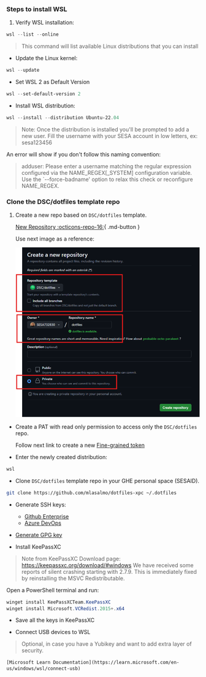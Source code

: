 ### Steps to install WSL

1. Verify WSL installation:
```powershell title="PowerShell"
wsl --list --online
```
> This command will list available Linux distributions that you can install

* Update the Linux kernel:
```powershell title="PowerShell"
wsl --update
```

* Set WSL 2 as Default Version
```powershell title="PowerShell"
wsl --set-default-version 2
```

* Install WSL distribution:
```powershell title="PowerShell"
wsl --install --distribution Ubuntu-22.04
```

> Note: Once the distribution is installed you'll be prompted to add a new user.
Fill the username with your SESA account in low letters, ex: sesa123456

An error will show if you don't follow this naming convention:
> adduser: Please enter a username matching the regular expression configured
    via the NAME_REGEX[_SYSTEM] configuration variable.  Use the `--force-badname'
    option to relax this check or reconfigure NAME_REGEX.

### Clone the DSC/dotfiles template repo

1. Create a new repo based on `DSC/dotfiles` template.

    [New Repository :octicons-repo-16:](https://github.com/organizations/mlasalmo/repositories/new){ .md-button }

    Use next image as a reference:

    ![New Repository](../assets/getting-started/ghe-clone-template.png)

* Create a PAT with read only permission to access only the `DSC/dotfiles` repo.

    Follow next link to create a new [Fine-grained token](https://github.com/settings/personal-access-tokens/new)

* Enter the newly created distribution:
```powershell title="PowerShell"
wsl
```

* Clone `DSC/dotfiles` template repo in your GHE personal space (SESAID).
```sh
git clone https://github.com/mlasalmo/dotfiles-xpc ~/.dotfiles
```

* Generate SSH keys:
    * [Github Enterprise](https://docs.github.com/en/enterprise-server@3.14/authentication/connecting-to-github-with-ssh/generating-a-new-ssh-key-and-adding-it-to-the-ssh-agent?platform=linux#generating-a-new-ssh-key)
    * [Azure DevOps](https://learn.microsoft.com/en-us/azure/devops/repos/git/use-ssh-keys-to-authenticate?view=azure-devops#step-1-create-your-ssh-keys)

* [Generate GPG key](https://docs.github.com/en/enterprise-server@3.14/authentication/managing-commit-signature-verification/generating-a-new-gpg-key#generating-a-gpg-key)

* Install KeePassXC

> Note from KeePassXC Download page: https://keepassxc.org/download/#windows
    We have received some reports of silent crashing starting with 2.7.9.
    This is immediately fixed by reinstalling the MSVC Redistributable.

  Open a PowerShell terminal and run:

```powershell title="PowerShell"
winget install KeePassXCTeam.KeePassXC
winget install Microsoft.VCRedist.2015+.x64
```

* Save all the keys in KeePassXC

* Connect USB devices to WSL
> Optional, in case you have a Yubikey and want to add extra layer of security.

    [Microsoft Learn Documentation](https://learn.microsoft.com/en-us/windows/wsl/connect-usb)
